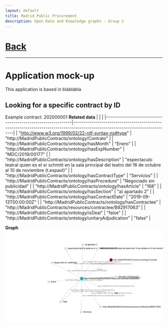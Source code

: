 ```yaml
---
layout: default
title: Madrid Public Procurement
description: Open Data and Knowledge graphs - Group 2
---
```


# [Back](./index.html) 

* * *

# Application mock-up

This application is based in blablabla

## Looking for a specific contract by ID
Example contract: 202000001
**Related data**
|                                                             |                                                                                                                              | 
|-------------------------------------------------------------|------------------------------------------------------------------------------------------------------------------------------| 
| "http://www.w3.org/1999/02/22-rdf-syntax-ns#type"           | "http://MadridPublicContracts/ontology/Contrato"                                                                             | 
| "http://MadridPublicContracts/ontology/hasMonth"            | "Enero"                                                                                                                      | 
| "http://MadridPublicContracts/ontology/hasExpNumber"        | "MDC/2019/00177"                                                                                                             | 
| "http://MadridPublicContracts/ontology/hasDescription"      | "espectaculo teatral quien es el sr schmitt en la sala principal del teatro del 16 de octubre al 10 de noviembre (t.espaol)" | 
| "http://MadridPublicContracts/ontology/hasContractType"     | "Servicios"                                                                                                                  | 
| "http://MadridPublicContracts/ontology/hasProcedure"        | "Negociado sin publicidad"                                                                                                   | 
| "http://MadridPublicContracts/ontology/hasArticle"          | "168"                                                                                                                        | 
| "http://MadridPublicContracts/ontology/hasSection"          | "a) apartado 2"                                                                                                              | 
| "http://MadridPublicContracts/ontology/hasContractDate"     | "2019-09-13T00:00:00Z"                                                                                                       | 
| "http://MadridPublicContracts/ontology/hasContractee"       | "http://MadridPublicContracts/resources/contractee/B82917063"                                                                | 
| "http://MadridPublicContracts/ontology/isDeal"              | "false"                                                                                                                      | 
| "http://MadridPublicContracts/ontology/unitaryAdjudication" | "false"                                                                                                                      | 


**Graph**
![Contract](./assets/contract_graph.svg)

